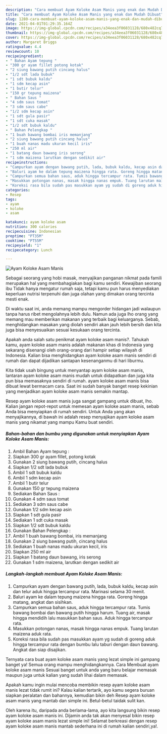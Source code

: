 ```yaml
---
description: "Cara membuat Ayam Koloke Asam Manis yang enak dan Mudah Dibuat"
title: "Cara membuat Ayam Koloke Asam Manis yang enak dan Mudah Dibuat"
slug: 1280-cara-membuat-ayam-koloke-asam-manis-yang-enak-dan-mudah-dibuat
date: 2021-04-01T01:29:35.164Z
image: https://img-global.cpcdn.com/recipes/a34eea3f06031128/680x482cq70/ayam-koloke-asam-manis-foto-resep-utama.jpg
thumbnail: https://img-global.cpcdn.com/recipes/a34eea3f06031128/680x482cq70/ayam-koloke-asam-manis-foto-resep-utama.jpg
cover: https://img-global.cpcdn.com/recipes/a34eea3f06031128/680x482cq70/ayam-koloke-asam-manis-foto-resep-utama.jpg
author: Margaret Briggs
ratingvalue: 4.4
reviewcount: 10
recipeingredient:
- " Bahan Ayam tepung "
- "300 gr ayam fillet potong kotak"
- "2 siung bawang putih cincang halus"
- "1/2 sdt lada bubuk"
- "1 sdt bubuk kaldu"
- "1 sdm kecap asin"
- "1 butir telur"
- "150 gr tepung maizena"
- " Bahan Saus "
- "4 sdm saus tomat"
- "3 sdm saus cabe"
- "1/2 sdm kecap asin"
- "1 sdt gula pasir"
- "1 sdt cuka masak"
- "1/2 sdt bubuk kaldu"
- " Bahan Pelengkap "
- "1 buah bawang bombai iris memanjang"
- "2 siung bawang putih cincang halus"
- "1 buah nanas madu ukuran kecil iris"
- "250 ml air"
- "1 batang daun bawang iris serong"
- "1 sdm maizena larutkan dengan sedikit air"
recipeinstructions:
- "Campurkan ayam dengan bawang putih, lada, bubuk kaldu, kecap asin dan telur aduk hingga tercampur rata. Marinasi selama 30 menit."
- "Baluri ayam ke dalam tepung maizena hingga rata. Goreng hingga matang, angkat dan sisihkan."
- "Campurkan semua bahan saus, aduk hingga tercampur rata. Tumis bawang bombai dan bawang putih hingga harum. Tuang air, masak hingga mendidih lalu masukkan bahan saus. Aduk hingga tercampur rata."
- "Masukkan potongan nanas, masak hingga nanas empuk. Tuang larutan maizena aduk rata."
- "Koreksi rasa bila sudah pas masukkan ayam yg sudah di goreng aduk hingga tercampur rata dengan bumbu lalu taburi dengan daun bawang. Angkat dan siap disajikan."
categories:
- Resep
tags:
- ayam
- koloke
- asam

katakunci: ayam koloke asam 
nutrition: 300 calories
recipecuisine: Indonesian
preptime: "PT35M"
cooktime: "PT55M"
recipeyield: "1"
recipecategory: Lunch

---
```



![Ayam Koloke Asam Manis](https://img-global.cpcdn.com/recipes/a34eea3f06031128/680x482cq70/ayam-koloke-asam-manis-foto-resep-utama.jpg)

Sebagai seorang yang hobi masak, menyajikan panganan nikmat pada famili merupakan hal yang membahagiakan bagi kamu sendiri. Kewajiban seorang ibu Tidak hanya mengatur rumah saja, tetapi kamu pun harus menyediakan keperluan nutrisi terpenuhi dan juga olahan yang dimakan orang tercinta mesti enak.

Di waktu  saat ini, anda memang mampu mengorder hidangan jadi walaupun tanpa harus ribet mengolahnya lebih dulu. Namun ada juga lho orang yang memang mau memberikan makanan yang terbaik bagi keluarganya. Sebab, menghidangkan masakan yang diolah sendiri akan jauh lebih bersih dan kita juga bisa menyesuaikan sesuai kesukaan orang tercinta. 



Apakah anda salah satu penikmat ayam koloke asam manis?. Tahukah kamu, ayam koloke asam manis adalah makanan khas di Indonesia yang sekarang disenangi oleh orang-orang dari hampir setiap wilayah di Indonesia. Kalian bisa menghidangkan ayam koloke asam manis sendiri di rumah dan dapat dijadikan santapan kesenanganmu di hari liburmu.

Kita tidak usah bingung untuk menyantap ayam koloke asam manis, lantaran ayam koloke asam manis mudah untuk didapatkan dan juga kita pun bisa memasaknya sendiri di rumah. ayam koloke asam manis bisa dibuat lewat bermacam cara. Saat ini sudah banyak banget resep kekinian yang menjadikan ayam koloke asam manis semakin mantap.

Resep ayam koloke asam manis juga sangat gampang untuk dibuat, lho. Kalian jangan repot-repot untuk memesan ayam koloke asam manis, sebab Anda bisa menyiapkan di rumah sendiri. Untuk Anda yang akan menyajikannya, di bawah ini adalah resep menyajikan ayam koloke asam manis yang nikamat yang mampu Kamu buat sendiri.

<!--inarticleads1-->

##### Bahan-bahan dan bumbu yang digunakan untuk menyiapkan Ayam Koloke Asam Manis:

1. Ambil  Bahan Ayam tepung :
1. Siapkan 300 gr ayam fillet, potong kotak
1. Gunakan 2 siung bawang putih, cincang halus
1. Siapkan 1/2 sdt lada bubuk
1. Ambil 1 sdt bubuk kaldu
1. Ambil 1 sdm kecap asin
1. Ambil 1 butir telur
1. Gunakan 150 gr tepung maizena
1. Sediakan  Bahan Saus :
1. Gunakan 4 sdm saus tomat
1. Sediakan 3 sdm saus cabe
1. Gunakan 1/2 sdm kecap asin
1. Siapkan 1 sdt gula pasir
1. Sediakan 1 sdt cuka masak
1. Siapkan 1/2 sdt bubuk kaldu
1. Gunakan  Bahan Pelengkap :
1. Ambil 1 buah bawang bombai, iris memanjang
1. Gunakan 2 siung bawang putih, cincang halus
1. Sediakan 1 buah nanas madu ukuran kecil, iris
1. Siapkan 250 ml air
1. Siapkan 1 batang daun bawang, iris serong
1. Gunakan 1 sdm maizena, larutkan dengan sedikit air




<!--inarticleads2-->

##### Langkah-langkah membuat Ayam Koloke Asam Manis:

1. Campurkan ayam dengan bawang putih, lada, bubuk kaldu, kecap asin dan telur aduk hingga tercampur rata. Marinasi selama 30 menit.
1. Baluri ayam ke dalam tepung maizena hingga rata. Goreng hingga matang, angkat dan sisihkan.
1. Campurkan semua bahan saus, aduk hingga tercampur rata. Tumis bawang bombai dan bawang putih hingga harum. Tuang air, masak hingga mendidih lalu masukkan bahan saus. Aduk hingga tercampur rata.
1. Masukkan potongan nanas, masak hingga nanas empuk. Tuang larutan maizena aduk rata.
1. Koreksi rasa bila sudah pas masukkan ayam yg sudah di goreng aduk hingga tercampur rata dengan bumbu lalu taburi dengan daun bawang. Angkat dan siap disajikan.




Ternyata cara buat ayam koloke asam manis yang lezat simple ini gampang banget ya! Semua orang mampu menghidangkannya. Cara Membuat ayam koloke asam manis Sesuai banget untuk anda yang baru belajar memasak maupun juga untuk kalian yang sudah lihai dalam memasak.

Apakah kamu ingin mulai mencoba membikin resep ayam koloke asam manis lezat tidak rumit ini? Kalau kalian tertarik, ayo kamu segera buruan siapkan peralatan dan bahannya, kemudian bikin deh Resep ayam koloke asam manis yang mantab dan simple ini. Betul-betul taidak sulit kan. 

Oleh karena itu, daripada anda berlama-lama, ayo kita langsung bikin resep ayam koloke asam manis ini. Dijamin anda tak akan menyesal bikin resep ayam koloke asam manis lezat simple ini! Selamat berkreasi dengan resep ayam koloke asam manis mantab sederhana ini di rumah kalian sendiri,ya!.

